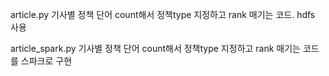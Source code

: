 article.py
기사별 정책 단어 count해서 정책type 지정하고 rank 매기는 코드. hdfs 사용

article_spark.py
기사별 정책 단어 count해서 정책type 지정하고 rank 매기는 코드를 스파크로 구현
